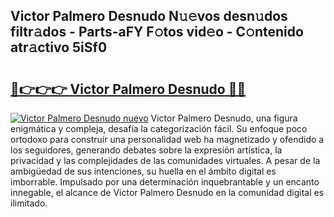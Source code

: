 ## Victor Palmero Desnudo N𝚞𝚎vos desn𝚞dos filtr𝚊dos - Parts-aFY F𝚘tos vid𝚎o - C𝚘ntenido atr𝚊ctivo 5iSf0

# <h2><a href="http://mb0luu.tromn.icu/?c=Victor+Palmero+Desnudo">🔗👉👉👉 Victor Palmero Desnudo 🔗🔗</a></h2>

[![Victor Palmero Desnudo nuevo](https://i.imgur.com/pEAQMta.gif)](http://mb0luu.tromn.icu/?c=Victor+Palmero+Desnudo)
Victor Palmero Desnudo, una figura enigmática y compleja, desafía la categorización fácil. Su enfoque poco ortodoxo para construir una personalidad web ha magnetizado y ofendido a los seguidores, generando debates sobre la expresión artística, la privacidad y las complejidades de las comunidades virtuales. A pesar de la ambigüedad de sus intenciones, su huella en el ámbito digital es imborrable. Impulsado por una determinación inquebrantable y un encanto innegable, el alcance de Victor Palmero Desnudo en la comunidad digital es ilimitado.
